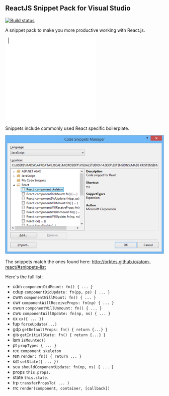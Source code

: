## ReactJS Snippet Pack for Visual Studio

[![Build status](https://ci.appveyor.com/api/projects/status/7l4iyu356ci5yy2u?svg=true)](https://ci.appveyor.com/project/madskristensen/reactsnippetpack)

A snippet pack to make you more productive working with React.js.

![React Snippet Pack](art/react-snippet-pack.gif)

Snippets include commonly used React specific boilerplate.

![Snippet manager](art/snippet-manager.png)

The snippets match the ones found here: http://orktes.github.io/atom-react/#snippets-list

Here's the full list:

- cdm `componentDidMount: fn() { ... }`
- cdup `componentDidUpdate: fn(pp, ps) { ... }`
- cwm `componentWillMount: fn() { ... }`
- cwr `componentWillReceiveProps: fn(np) { ... }`
- cwun `componentWillUnmount: fn() { ... }`
- cwu `componentWillUpdate: fn(np, ns) { ... }`
- cx `cx({ ... })`
- fup `forceUpdate(...)`
- gdp `getDefaultProps: fn() { return {...} }`
- gis `getInitialState: fn() { return {...} }`
- ism `isMounted()`
- pt `propTypes { ... }`
- rcc `component skeleton`
- ren `render: fn() { return ... }`
- sst `setState({ ... })`
- scu `shouldComponentUpdate: fn(np, ns) { ... }`
- props `this.props.`
- state `this.state.`
- trp `transferPropsTo( ... )`
- rrc `render(component, container, [callback]) `